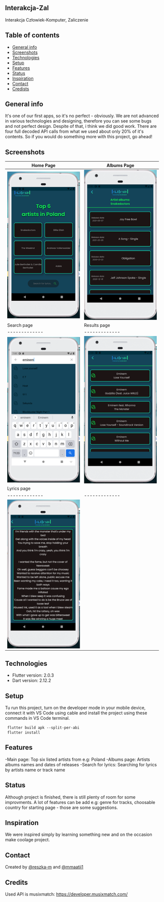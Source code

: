 ## Interakcja-Zal
Interakcja Człowiek-Komputer, Zaliczenie
## Table of contents
* [General info](#general-info)
* [Screenshots](#screenshots)
* [Technologies](#technologies)
* [Setup](#setup)
* [Features](#features)
* [Status](#status)
* [Inspiration](#inspiration)
* [Contact](#contact)
* [Credists](#credits)
## General info
It's one of our first apps, so it's no perfect - obviously. We are not advanced in various technologies and designing, therefore you can see some bugs
and not perfect design. Despite of that, i think we did good work. There are four full decoded API calls from what we used about only 20% of it's contents.
So if you would do something more with this project, go ahead!
## Screenshots
| Home Page  | Albums Page |
| ------------- | ------------- |
|  <img  src = "/Screenshot_1.png" alt = "Homescreen" width = 250>  | <img  src = "/Screenshot_2.png" alt = "Albums Page" width = 250> |
| Search page | Results page |
| ------------- | ------------- |
|  <img  src = "/Screenshot_3.png" alt = "Search page" width = 250>  | <img src = "/Screenshot_4.png" alt = "Results page" width = 250> |
| Lyrics page |  |
| ------------- | ------------- |
|  <img  src = "/Screenshot_5.png" alt = "Lyrcis page" width = 250>  ||
## Technologies
* Flutter version: 2.0.3
* Dart version: 2.12.2
## Setup
Tu run this project, turn on the developer mode in your mobile device, connect it with VS Code using cable and install the project using these commands in VS Code terminal.
```
 flutter build apk --split-per-abi 
 flutter install 
```
## Features
-Main page: Top six listed artists from e.g: Poland
-Albums page: Artists albums names and dates of releases
-Search for lyrics: Searching for lyrics by artists name or track name
## Status
Although project is finished, there is still plenty of room for some improvments. A lot of features can be add e.g: 
genre for tracks, choosable country for starting page - those are some suggestions.
## Inspiration
We were inspired simply by learning something new and on the occasion make coolage project.
## Contact
Created by [@reszka-m](https://github.com/reszka-m) and [@mmaatii1](https://github.com/mmaatii1)
## Credits
Used API is musixmatch: https://developer.musixmatch.com/
